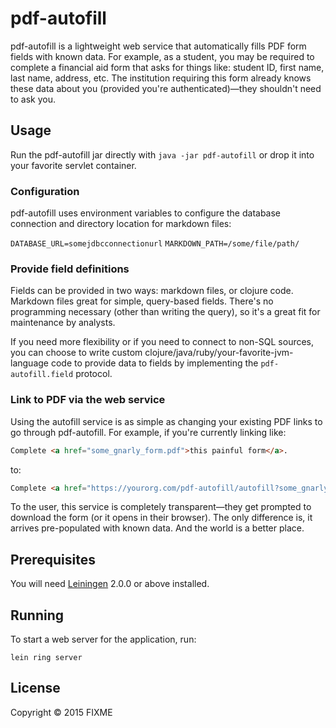 # pdf-autofill

pdf-autofill is a lightweight web service that automatically fills PDF form
fields with known data. For example, as a student, you may be required to
complete a financial aid form that asks for things like: student ID, first name,
last name, address, etc. The institution requiring this form already knows these
data about you (provided you're authenticated)—they shouldn't need to ask you.

## Usage

Run the pdf-autofill jar directly with `java -jar pdf-autofill` or drop it into
your favorite servlet container.

### Configuration

pdf-autofill uses environment variables to configure the database connection and
directory location for markdown files:

`DATABASE_URL=somejdbcconnectionurl`
`MARKDOWN_PATH=/some/file/path/`

### Provide field definitions

Fields can be provided in two ways: markdown files, or clojure code. Markdown files
great for simple, query-based fields. There's no programming necessary (other than
writing the query), so it's a great fit for maintenance by analysts.

If you need more flexibility or if you need to connect to non-SQL sources, you
can choose to write custom clojure/java/ruby/your-favorite-jvm-language code to
provide data to fields by implementing the `pdf-autofill.field` protocol.

### Link to PDF via the web service

Using the autofill service is as simple as changing your existing PDF links to go
through pdf-autofill. For example, if you're currently linking like:

```html
Complete <a href="some_gnarly_form.pdf">this painful form</a>.
```

to:

```html
Complete <a href="https://yourorg.com/pdf-autofill/autofill?some_gnarly_form.pdf">this painful form</a>.
```

To the user, this service is completely transparent—they get prompted to download the
form (or it opens in their browser). The only difference is, it arrives pre-populated
with known data. And the world is a better place.

## Prerequisites

You will need [Leiningen][] 2.0.0 or above installed.

[leiningen]: https://github.com/technomancy/leiningen

## Running

To start a web server for the application, run:

    lein ring server

## License

Copyright © 2015 FIXME
